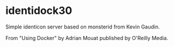 identidock30
============

Simple identicon server based on monsterid from Kevin Gaudin.

From "Using Docker" by Adrian Mouat published by O'Reilly Media.
